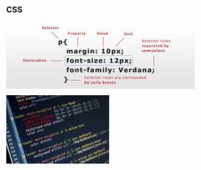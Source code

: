 ## CSS

![CSS](https://raw.githubusercontent.com/harryworld/cuhk-iot-workshop/master/images/css-structure-anatomy.png)

![CSS Code](https://raw.githubusercontent.com/harryworld/cuhk-iot-workshop/master/images/css-code.jpeg)
